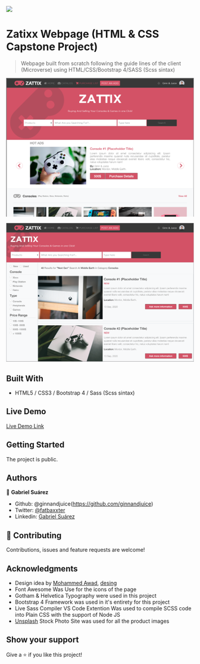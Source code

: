 

![](https://img.shields.io/badge/Microverse-blueviolet)

# Zatixx Webpage (HTML & CSS Capstone Project)

> Webpage built from scratch following the guide lines of the client (Microverse) using HTML/CSS/Bootstrap 4/SASS (Scss sintax)


![Alt text](https://github.com/GabrielJSuarez/Zatixx-HTML-Capstone-Project/blob/Feature-Branch/assets/images/index-screenshot.png?raw=true "Screenshot")

![Alt text](https://github.com/GabrielJSuarez/Zatixx-HTML-Capstone-Project/blob/Feature-Branch/assets/images/search-screenshot.png?raw=true "Screenshot")

## Built With

- HTML5 / CSS3 / Bootstrap 4 / Sass (Scss sintax)

## Live Demo

[Live Demo Link](https://gabrieljsuarez.github.io/Zatixx-HTML-Capstone-Project/)


## Getting Started

The project is public.

## Authors

👤 **Gabriel Suárez**

- Github: @ginnandjuice(https://github.com/ginnandjuice)
- Twitter: [@fatbaxxter](https://twitter.com/fatbaxxter)
- Linkedin: [Gabriel Suárez](https://www.linkedin.com/in/gabriel-su%C3%A1rez-torres-85125a1ab/)

## 🤝 Contributing

Contributions, issues and feature requests are welcome!

## Acknowledgments
- Design idea by [ Mohammed Awad](https://www.behance.net/M_Awad/), [desing](https://www.behance.net/gallery/24796463/ZATTIX)
- Font Awesome Was Use for the icons of the page
- Gotham & Helvetica Typography were used in this project
- Bootstrap 4 Framework was used in it's entirety for this project
- Live Sass Compiler VS Code Extention Was used to compile SCSS code into Plain CSS with the support of Node JS
- [Unsplash](https://unsplash.com/) Stock Photo Site was used for all the product images

## Show your support

Give a ⭐️ if you like this project!


